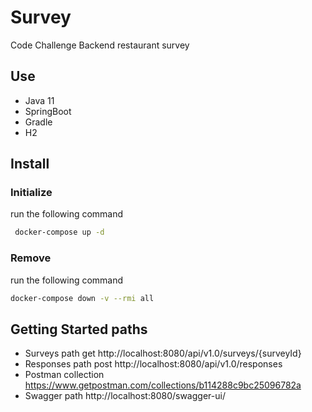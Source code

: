 # Survey

Code Challenge Backend restaurant survey

## Use

- Java 11
- SpringBoot
- Gradle
- H2

## Install

### Initialize

run the following command

```bash
 docker-compose up -d
 ```

### Remove

run the following command

```bash 
docker-compose down -v --rmi all
```

## Getting Started paths

- Surveys path get http://localhost:8080/api/v1.0/surveys/{surveyId}
- Responses path post http://localhost:8080/api/v1.0/responses
- Postman collection https://www.getpostman.com/collections/b114288c9bc25096782a
- Swagger path http://localhost:8080/swagger-ui/
